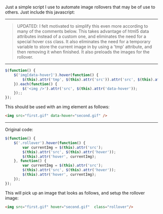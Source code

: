 Just a simple script I use to automate image rollovers that may be of use to others.  Just include this javascript:

---

>	UPDATED: I felt motivated to simplify this even more according to many of the comments below.  This takes advantage of html5 data attributes instead of a custom one, and eliminates the need for a special hover css class.  It also eliminates the need for a temporary variable to store the current image in by using a 'tmp' attribute, and then removing it when finished.  It also preloads the images for the rollover.

---

```javascript
$(function() {
	$('img[data-hover]').hover(function() {
		$(this).attr('tmp', $(this).attr('src')).attr('src', $(this).attr('data-hover')).attr('data-hover', $(this).attr('tmp')).removeAttr('tmp');
	}).each(function() {
		$('<img />').attr('src', $(this).attr('data-hover'));
	});;
});
```

This should be used with an img element as follows:

```html
<img src="first.gif" data-hover="second.gif" />
```

---

Original code:

```javascript
$(function() {
	$('.rollover').hover(function() {
		var currentImg = $(this).attr('src');
		$(this).attr('src', $(this).attr('hover'));
		$(this).attr('hover', currentImg);
	}, function() {
		var currentImg = $(this).attr('src');
		$(this).attr('src', $(this).attr('hover'));
		$(this).attr('hover', currentImg);
	});
});
```

This will pick up an image that looks as follows, and setup the rollover image:

```html
<img src="first.gif" hover="second.gif"  class="rollover"/>
```
